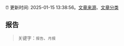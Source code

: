 :alarm_clock: 更新时间: 2025-01-15 13:38:56。[文章来源](/README.md)、[文章分类](/TAGS.md)

## 报告


> 关键字：`报告`、`月报`



